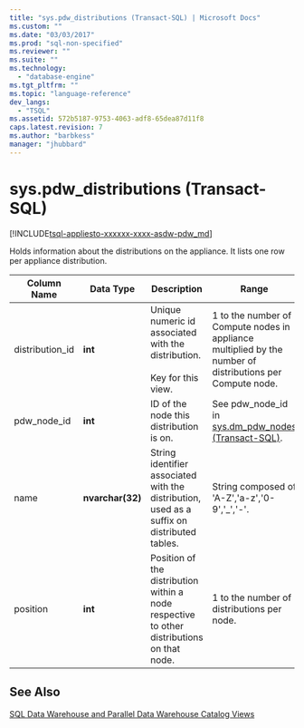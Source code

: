 ```yaml
---
title: "sys.pdw_distributions (Transact-SQL) | Microsoft Docs"
ms.custom: ""
ms.date: "03/03/2017"
ms.prod: "sql-non-specified"
ms.reviewer: ""
ms.suite: ""
ms.technology: 
  - "database-engine"
ms.tgt_pltfrm: ""
ms.topic: "language-reference"
dev_langs: 
  - "TSQL"
ms.assetid: 572b5187-9753-4063-adf8-65dea87d11f8
caps.latest.revision: 7
ms.author: "barbkess"
manager: "jhubbard"
---
```

# sys.pdw_distributions (Transact-SQL)
[!INCLUDE[tsql-appliesto-xxxxxx-xxxx-asdw-pdw_md](../../../a9retired/includes/tsql-appliesto-xxxxxx-xxxx-asdw-pdw-md.md)]

  Holds information about the distributions on the appliance. It lists one row per appliance distribution.  
  
|Column Name|Data Type|Description|Range|  
|-----------------|---------------|-----------------|-----------|  
|distribution_id|**int**|Unique numeric id associated with the distribution.<br /><br /> Key for this view.|1 to the number of Compute nodes in appliance multiplied by the number of distributions per Compute node.|  
|pdw_node_id|**int**|ID of the node this distribution is on.|See pdw_node_id in [sys.dm_pdw_nodes &#40;Transact-SQL&#41;](../../../relational-databases/reference/system-dynamic-management-views/sys.dm-pdw-nodes-transact-sql.md).|  
|name|**nvarchar(32)**|String identifier associated with the distribution, used as a suffix on distributed tables.|String composed of 'A-Z','a-z','0-9','_','-'.|  
|position|**int**|Position of the distribution within a node respective to other distributions on that node.|1 to the number of distributions per node.|  
  
## See Also  
 [SQL Data Warehouse and Parallel Data Warehouse Catalog Views](../../../relational-databases/reference/system-catalog-views/sql-data-warehouse-and-parallel-data-warehouse-catalog-views.md)  
  
  